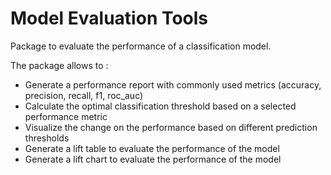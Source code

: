# Model Evaluation Tools

Package to evaluate the performance of a classification model. 

The package allows to :
  - Generate a performance report with commonly used metrics (accuracy, precision, recall, f1, roc_auc)
  - Calculate the optimal classification threshold based on a selected performance metric
  - Visualize the change on the performance based on different prediction thresholds
  - Generate a lift table to evaluate the performance of the model
  - Generate a lift chart to evaluate the performance of the model